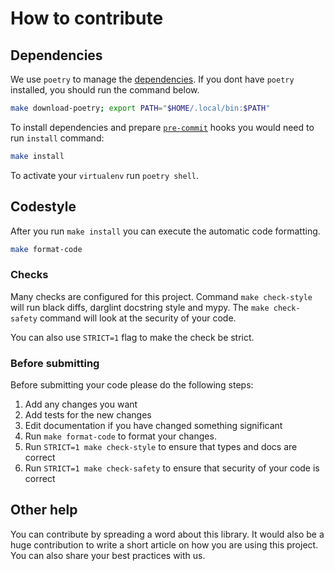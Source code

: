 # How to contribute

## Dependencies

We use `poetry` to manage the [dependencies](https://github.com/python-poetry/poetry).
If you dont have `poetry` installed, you should run the command below.

```bash
make download-poetry; export PATH="$HOME/.local/bin:$PATH"
```

To install dependencies and prepare [`pre-commit`](https://pre-commit.com/) hooks you would need to run `install` command:

```bash
make install
```

To activate your `virtualenv` run `poetry shell`.

## Codestyle

After you run `make install` you can execute the automatic code formatting.

```bash
make format-code
```

### Checks

Many checks are configured for this project. Command `make check-style` will run black diffs, darglint docstring style and mypy.
The `make check-safety` command will look at the security of your code.

You can also use `STRICT=1` flag to make the check be strict.

### Before submitting

Before submitting your code please do the following steps:

1. Add any changes you want
1. Add tests for the new changes
1. Edit documentation if you have changed something significant
1. Run `make format-code` to format your changes.
1. Run `STRICT=1 make check-style` to ensure that types and docs are correct
1. Run `STRICT=1 make check-safety` to ensure that security of your code is correct

## Other help

You can contribute by spreading a word about this library.
It would also be a huge contribution to write
a short article on how you are using this project.
You can also share your best practices with us.
